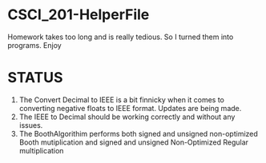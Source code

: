 # CSCI_201-HelperFile
Homework takes too long and is really tedious. So I turned them into programs. Enjoy

# STATUS

  1. The Convert Decimal to IEEE is a bit finnicky when it comes to converting negative floats to IEEE format. Updates are being made.
  2. The IEEE to Decimal should be working correctly and without any issues. 
  3. The BoothAlgorithim performs both signed and unsigned non-optimized Booth mutiplication and signed and unsigned Non-Optimized Regular multiplication
